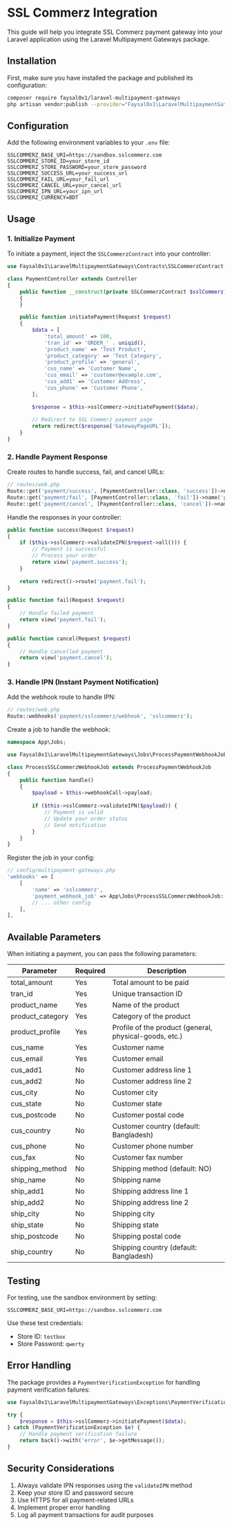 # SSL Commerz Integration

This guide will help you integrate SSL Commerz payment gateway into your Laravel application using the Laravel Multipayment Gateways package.

## Installation

First, make sure you have installed the package and published its configuration:

```bash
composer require faysal0x1/laravel-multipayment-gateways
php artisan vendor:publish --provider="Faysal0x1\LaravelMultipaymentGateways\LaravelMultipaymentGatewaysServiceProvider"
```

## Configuration

Add the following environment variables to your `.env` file:

```env
SSLCOMMERZ_BASE_URI=https://sandbox.sslcommerz.com
SSLCOMMERZ_STORE_ID=your_store_id
SSLCOMMERZ_STORE_PASSWORD=your_store_password
SSLCOMMERZ_SUCCESS_URL=your_success_url
SSLCOMMERZ_FAIL_URL=your_fail_url
SSLCOMMERZ_CANCEL_URL=your_cancel_url
SSLCOMMERZ_IPN_URL=your_ipn_url
SSLCOMMERZ_CURRENCY=BDT
```

## Usage

### 1. Initialize Payment

To initiate a payment, inject the `SSLCommerzContract` into your controller:

```php
use Faysal0x1\LaravelMultipaymentGateways\Contracts\SSLCommerzContract;

class PaymentController extends Controller
{
    public function __construct(private SSLCommerzContract $sslCommerz)
    {
    }

    public function initiatePayment(Request $request)
    {
        $data = [
            'total_amount' => 100,
            'tran_id' => 'ORDER_' . uniqid(),
            'product_name' => 'Test Product',
            'product_category' => 'Test Category',
            'product_profile' => 'general',
            'cus_name' => 'Customer Name',
            'cus_email' => 'customer@example.com',
            'cus_add1' => 'Customer Address',
            'cus_phone' => 'Customer Phone',
        ];

        $response = $this->sslCommerz->initiatePayment($data);
        
        // Redirect to SSL Commerz payment page
        return redirect($response['GatewayPageURL']);
    }
}
```

### 2. Handle Payment Response

Create routes to handle success, fail, and cancel URLs:

```php
// routes/web.php
Route::get('payment/success', [PaymentController::class, 'success'])->name('payment.success');
Route::get('payment/fail', [PaymentController::class, 'fail'])->name('payment.fail');
Route::get('payment/cancel', [PaymentController::class, 'cancel'])->name('payment.cancel');
```

Handle the responses in your controller:

```php
public function success(Request $request)
{
    if ($this->sslCommerz->validateIPN($request->all())) {
        // Payment is successful
        // Process your order
        return view('payment.success');
    }
    
    return redirect()->route('payment.fail');
}

public function fail(Request $request)
{
    // Handle failed payment
    return view('payment.fail');
}

public function cancel(Request $request)
{
    // Handle cancelled payment
    return view('payment.cancel');
}
```

### 3. Handle IPN (Instant Payment Notification)

Add the webhook route to handle IPN:

```php
// routes/web.php
Route::webhooks('payment/sslcommerz/webhook', 'sslcommerz');
```

Create a job to handle the webhook:

```php
namespace App\Jobs;

use Faysal0x1\LaravelMultipaymentGateways\Jobs\ProcessPaymentWebhookJob;

class ProcessSSLCommerzWebhookJob extends ProcessPaymentWebhookJob
{
    public function handle()
    {
        $payload = $this->webhookCall->payload;
        
        if ($this->sslCommerz->validateIPN($payload)) {
            // Payment is valid
            // Update your order status
            // Send notification
        }
    }
}
```

Register the job in your config:

```php
// config/multipayment-gateways.php
'webhooks' => [
    [
        'name' => 'sslcommerz',
        'payment_webhook_job' => App\Jobs\ProcessSSLCommerzWebhookJob::class,
        // ... other config
    ],
],
```

## Available Parameters

When initiating a payment, you can pass the following parameters:

| Parameter | Required | Description |
|-----------|----------|-------------|
| total_amount | Yes | Total amount to be paid |
| tran_id | Yes | Unique transaction ID |
| product_name | Yes | Name of the product |
| product_category | Yes | Category of the product |
| product_profile | Yes | Profile of the product (general, physical-goods, etc.) |
| cus_name | Yes | Customer name |
| cus_email | Yes | Customer email |
| cus_add1 | No | Customer address line 1 |
| cus_add2 | No | Customer address line 2 |
| cus_city | No | Customer city |
| cus_state | No | Customer state |
| cus_postcode | No | Customer postal code |
| cus_country | No | Customer country (default: Bangladesh) |
| cus_phone | No | Customer phone number |
| cus_fax | No | Customer fax number |
| shipping_method | No | Shipping method (default: NO) |
| ship_name | No | Shipping name |
| ship_add1 | No | Shipping address line 1 |
| ship_add2 | No | Shipping address line 2 |
| ship_city | No | Shipping city |
| ship_state | No | Shipping state |
| ship_postcode | No | Shipping postal code |
| ship_country | No | Shipping country (default: Bangladesh) |

## Testing

For testing, use the sandbox environment by setting:

```env
SSLCOMMERZ_BASE_URI=https://sandbox.sslcommerz.com
```

Use these test credentials:
- Store ID: `testbox`
- Store Password: `qwerty`

## Error Handling

The package provides a `PaymentVerificationException` for handling payment verification failures:

```php
use Faysal0x1\LaravelMultipaymentGateways\Exceptions\PaymentVerificationException;

try {
    $response = $this->sslCommerz->initiatePayment($data);
} catch (PaymentVerificationException $e) {
    // Handle payment verification failure
    return back()->with('error', $e->getMessage());
}
```

## Security Considerations

1. Always validate IPN responses using the `validateIPN` method
2. Keep your store ID and password secure
3. Use HTTPS for all payment-related URLs
4. Implement proper error handling
5. Log all payment transactions for audit purposes 